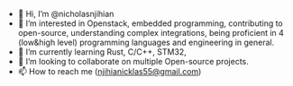 - 👋 Hi, I’m @nicholasnjihian
- 👀 I’m interested in Openstack, embedded programming, contributing to open-source, understanding complex integrations, being proficient in 4 (low&high level) programming languages and engineering in general.
- 🌱 I’m currently learning Rust, C/C++, STM32,
- 💞️ I’m looking to collaborate on multiple Open-source projects.
- 📫 How to reach me (njihianicklas55@gmail.com)

<!---
nicholasnjihian/nicholasnjihian is a ✨ special ✨ repository because its `README.md` (this file) appears on your GitHub profile.
You can click the Preview link to take a look at your changes.
--->
